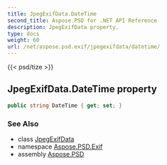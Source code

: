 ```yaml
---
title: JpegExifData.DateTime
second_title: Aspose.PSD for .NET API Reference
description: JpegExifData property. 
type: docs
weight: 60
url: /net/aspose.psd.exif/jpegexifdata/datetime/
---
```

{{< psd/tize >}}
## JpegExifData.DateTime property

```csharp
public string DateTime { get; set; }
```

### See Also

* class [JpegExifData](../)
* namespace [Aspose.PSD.Exif](../../jpegexifdata/)
* assembly [Aspose.PSD](../../../)


